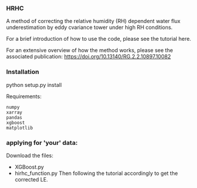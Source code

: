 ### HRHC

A method of correcting the relative humidity (RH) dependent water flux underestimation by eddy cvariance tower under high RH conditions.

For a brief introduction of how to use the code, please see the tutorial here.

For an extensive overview of how the method works, please see the associated publication:
https://doi.org/10.13140/RG.2.2.10897.10082

### Installation

python setup.py install

Requirements:

    numpy
    xarray
    pandas
    xgboost
    matplotlib

### applying for 'your' data:

Download the files:
- XGBoost.py
- hirhc_function.py
Then following the tutorial accordingly to get the corrected LE.
